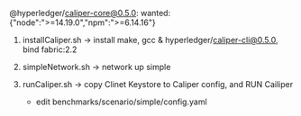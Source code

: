  @hyperledger/caliper-core@0.5.0: wanted: {"node":">=14.19.0","npm":">=6.14.16"}

1. installCaliper.sh -> install make, gcc & hyperledger/caliper-cli@0.5.0, bind fabric:2.2

2. simpleNetwork.sh -> network up simple

3. runCaliper.sh -> copy Clinet Keystore to Caliper config, and RUN Cailiper
	* edit benchmarks/scenario/simple/config.yaml
